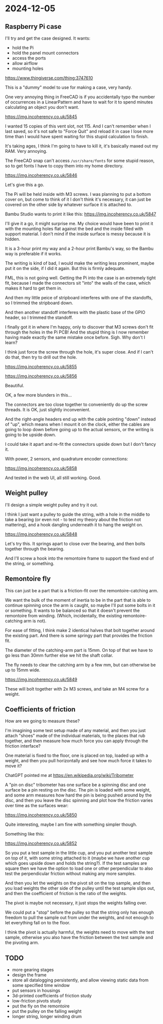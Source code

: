# 2024-12-05

## Raspberry Pi case

I'll try and get the case designed. It wants:

 * hold the Pi
 * hold the panel mount connectors
 * access the ports
 * allow airflow
 * mounting holes

https://www.thingiverse.com/thing:3747610

This is a "dummy" model to use for making a case, very handy.

One very annoying thing in FreeCAD is if you accidentally typo the number of
occurrences in a LinearPattern and have to wait for it to spend minutes calculating
an object you don't want.

https://img.incoherency.co.uk/5845

I wanted 15 copies of this vent slot, not 115. And I can't remember when I last saved,
so it's not safe to "Force Quit" and reload it in case I lose more time than I would have
spent waiting for this stupid calculation to finish.

It's taking ages, I think I'm going to have to kill it, it's basically maxed out my RAM.
Very annoying.

The FreeCAD snap can't access `/usr/share/fonts` for some stupid reason, so to get fonts
I have to copy them into my home directory.

https://img.incoherency.co.uk/5846

Let's give this a go.

The Pi will be held inside with M3 screws. I was planning to put a bottom cover on,
but come to think of it I don't think it's necessary, it can just be covered on the other
side by whatever surface it is attached to.

Bambu Studio wants to print it like this: https://img.incoherency.co.uk/5847

I'll give it a go, it might surprise me. My choice would have been to print it
with the mounting holes flat against the bed and the inside filled with support material.
I don't mind if the inside surface is messy because it is hidden.

It is a 3-hour print my way and a 2-hour print Bambu's way, so the Bambu
way is preferable if it works.

The writing is kind of bad, I would make the writing less prominent, maybe put it on the side,
if I did it again. But this is firmly adequate.

FML, this is not going well. Getting the Pi into the case is an extremely tight fit, because
I made the connectors sit "into" the walls of the case, which makes it hard to get them in.

And then my little peice of stripboard interferes with one of the standoffs, so I trimmed
the stripboard down.

And then another standoff interferes with the plastic base of the GPIO header, so I trimmed
the standoff.

I finally got it in where I'm happy, only to discover that M3 screws don't fit through the holes
in the Pi PCB! And the stupid thing is I now remember having made exactly the same mistake
once before. Sigh. Why don't I learn?

I think just force the screw through the hole, it's super close. And if I can't do that, then
try to drill out the hole.

https://img.incoherency.co.uk/5855

https://img.incoherency.co.uk/5856

Beautiful.

OK, a few more blunders in this...

The connectors are too close together to conveniently do up the screw threads. It is OK,
just slightly inconvenient.

And the right-angle headers end up with the cable pointing "down" instead of "up", which
means when I mount it on the clock, either the cables are going to loop down before going up
to the actual sensors, or the writing is going to be upside down.

I could take it apart and re-fit the connectors upside down but I don't fancy it.

With power, 2 sensors, and quadrature encoder connections:

https://img.incoherency.co.uk/5858

And tested in the web UI, all still working. Good.

## Weight pulley

I'll design a simple weight pulley and try it out.

I think I just want a pulley to guide the string, with a hole in the middle to
take a bearing (or even not - to test my theory about the friction not mattering),
and a hook dangling underneath it to hang the weight on.

https://img.incoherency.co.uk/5848

Let's try this. It springs apart to close over the bearing, and then bolts
together through the bearing.

And I'll screw a hook into the remontoire frame to support the fixed end of the string, or
something.

## Remontoire fly

This can just be a part that is a friction-fit over the remontoire-catching arm.

We want the bulk of the moment of inertia to be in the part that is able to continue
spinning once the arm is caught, so maybe I'll put some bolts in it or something. It wants
to be balanced so that it doesn't prevent the remontoire from winding. (Which, incidentally,
the existing remontoire-catching arm is not).

For ease of fitting, I think make 2 identical halves that bolt together around the
existing part. And there is some springy part that provides the friction fit.

The diameter of the catching-arm part is 15mm. On top of that we have to go less than 30mm
further else we hit the shaft collar.

The fly needs to clear the catching arm by a few mm, but can otherwise be up to 15mm wide.

https://img.incoherency.co.uk/5849

These will bolt together with 2x M3 screws, and take an M4 screw for a weight.

## Coefficients of friction

How are we going to measure these?

I'm imagining some test setup made of any material, and then you just attach "shoes" made of
the individual materials, to the places that rub together, and then measure how much force you
can apply through the friction interface?

One material is fixed to the floor, one is placed on top, loaded up with a weight, and then
you pull horizontally and see how much force it takes to move it?

ChatGPT pointed me at https://en.wikipedia.org/wiki/Tribometer

A "pin on disc" tribometer has one surface be a spinning disc and one surface be a pin resting
on the disc. The pin is loaded with some weight, and some arm measures how hard the
pin is being pushed around by the disc, and then you leave the disc spinning and plot
how the friction varies over time as the surfaces wear:

https://img.incoherency.co.uk/5850

Quite interesting, maybe I am fine with something simpler though.

Something like this:

https://img.incoherency.co.uk/5852

So you put a test sample in the little cup, and you put another test sample on top of it,
with some string attached to it (maybe we have another cup which goes upside down and holds
the string?). If the test samples are square then we have the option to load one or other
perpendicular to also test the perpendicular friction without making any more samples.

And then you let the weights on the pivot sit on the top sample, and then you load
weights the other side of the pulley until the test sample slips out, and then the coefficient
of friction is the ratio of the weights.

The pivot is maybe not necessary, it just stops the weights falling over.

We could put a "stop" before the pulley so that the string only has enough freedom to pull
the sample out from under the weights, and not enough to let everything fall on to the floor.

I think the pivot is actually harmful, the weights need to move with the test
sample, otherwise you also have the friction between the test sample and the pivoting
arm.

## TODO

 * more gearing stages
 * design the frame
 * store all datalogging persistently, and allow viewing static data from some specified time window
 * put sensors in housings
 * 3d-printed coefficients of friction study
 * low-friction pivots study
 * put the fly on the remontoire
 * put the pulley on the falling weight
 * longer string, longer winding drum
